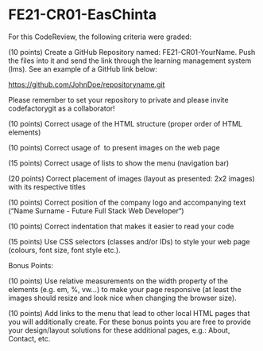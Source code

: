 # FE21-CR01-EasChinta

For this CodeReview, the following criteria were graded:

(10 points) Create a GitHub Repository named: FE21-CR01-YourName. Push the files into it and send the link through the learning management system (lms). See an example of a GitHub link below:

https://github.com/JohnDoe/repositoryname.git

Please remember to set your repository to private and please invite codefactorygit as a collaborator!

(10 points) Correct usage of the HTML structure (proper order of HTML elements)

(10 points) Correct usage of <img> to present images on the web page

(15 points) Correct usage of lists to show the menu (navigation bar)

(20 points) Correct placement of images (layout as presented: 2x2 images) with its respective titles

(10 points) Correct position of the company logo and accompanying text (“Name Surname - Future Full Stack Web Developer“)

(10 points) Correct indentation that makes it easier to read your code

(15 points) Use CSS selectors (classes and/or IDs) to style your web page (colours, font size, font style etc.).

 

Bonus Points:

(10 points) Use relative measurements on the width property of the elements (e.g. em, %, vw...) to make your page responsive (at least the images should resize and look nice when changing the browser size).

(10 points) Add links to the menu that lead to other local HTML pages that you will additionally create. For these bonus points you are free to provide your design/layout solutions for these additional pages, e.g.: About, Contact, etc.
